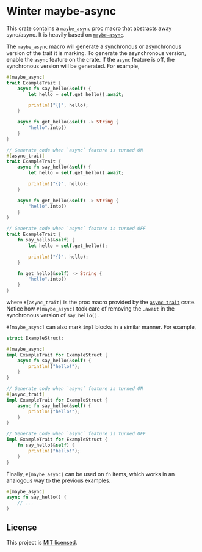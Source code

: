 # Winter maybe-async
This crate contains a `maybe_async` proc macro that abstracts away sync/async. It is heavily based on [`maybe-async`](https://github.com/fMeow/maybe-async-rs).

The `maybe_async` macro will generate a synchronous or asynchronous version of the trait it is marking. To generate the asynchronous version, enable the `async` feature on the crate. If the `async` feature is off, the synchronous version will be generated. For example,

```rs
#[maybe_async]
trait ExampleTrait {
    async fn say_hello(&self) {
        let hello = self.get_hello().await;

        println!("{}", hello);
    }

    async fn get_hello(&self) -> String {
        "hello".into()
    }
}

// Generate code when `async` feature is turned ON
#[async_trait]
trait ExampleTrait {
    async fn say_hello(&self) {
        let hello = self.get_hello().await;

        println!("{}", hello);
    }

    async fn get_hello(&self) -> String {
        "hello".into()
    }
}

// Generate code when `async` feature is turned OFF
trait ExampleTrait {
    fn say_hello(&self) {
        let hello = self.get_hello();

        println!("{}", hello);
    }

    fn get_hello(&self) -> String {
        "hello".into()
    }
}
```

where `#[async_trait]` is the proc macro provided by the [`async-trait`](https://crates.io/crates/async-trait) crate. Notice how `#[maybe_async]` took care of removing the `.await` in the synchronous version of `say_hello()`.

`#[maybe_async]` can also mark `impl` blocks in a similar manner. For example,

```rs
struct ExampleStruct;

#[maybe_async]
impl ExampleTrait for ExampleStruct {
    async fn say_hello(&self) {
        println!("hello!");
    }
}

// Generate code when `async` feature is turned ON
#[async_trait]
impl ExampleTrait for ExampleStruct {
    async fn say_hello(&self) {
        println!("hello!");
    }
}

// Generate code when `async` feature is turned OFF
impl ExampleTrait for ExampleStruct {
    fn say_hello(&self) {
        println!("hello!");
    }
}

```

Finally, `#[maybe_async]` can be used on `fn` items, which works in an analogous way to the previous examples.

```rs
#[maybe_async]
async fn say_hello() {
    // ...
}
```

License
-------

This project is [MIT licensed](../../LICENSE).
